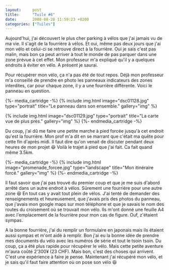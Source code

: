 ```yaml
---
layout:     post
title:      "Tuile #6"
date:       2008-08-28 11:59:23 +0200
categories: ["Tuiles"]
---
```


Aujourd'hui, j'ai découvert le plus cher parking à vélos que j'ai jamais vu de ma vie. Il s'agit de la fourrière à
vélos. Et oui, même pas deux jours que j'ai mon vélo et celui-ci se retrouve direct à la fourrière. Oui je sais
c'est pas malin, mais bon ça peut arriver à tout le monde de pas parquer dans une zone prévue à cet effet. Mon
professeur m'a expliqué qu'il y a quelques endroits à éviter en vélo. A présent je saurai.

<!--more-->

Pour récupérer mon vélo, ça n'a pas été de tout repos. Déjà mon professeur m'a conseillé de prendre en photo les
panneaux indicateurs des zones interdites, car pour chaque zone, il y a une fourrière différente. Voici le panneau
en question.

{%- media_cartridge -%}
{% include img.html
    image="dsc01128.jpg"
    type="portrait"
    title="Le panneau dans son ensemble."
    gallery="img"
%}

{% include img.html
    image="dsc01129.jpg"
    type="portrait"
    title="La carte vue de plus près."
    gallery="img"
%}
{%- endmedia_cartridge -%}

Du coup, j'ai dû me faire une petite marche à pied forcée jusqu'à cet endroit qu'est la fourrière. Mon prof m'a dit
en se marrant que c'était ma quête pour cette fin d'après midi. Il faut dire qu'on venait de discuter pendant deux
heures de mon projet :laughing: Voilà le trajet à pied que j'ai fait. Ca fait quand même 3.5km.

{%- media_cartridge -%}
{% include img.html
    image="promenade_forcee.jpg"
    type="landscape"
    title="Mon itinéraire forcé."
    gallery="img"
%}
{%- endmedia_cartridge -%}

Il faut savoir que j'ai pas trouvé du premier coup et que je me suis d'abord arrêté dans un autre endroit à vélos.
Sûrement une fourrière pour une autre zone :laughing: En tout cas y avait tout plein de vélos. J'ai tenté de demander 
des renseignements et heureusement, que j'avais pris des photos du panneau, que j'avais mon google maps sur mon
téléphone et que je savais le nom des routes du croisement où se trouvait mon vélo. Ils m'ont donné une feuille A4
avec l'emplacement de la fourrière pour mon cas de figure. Ouf, z'étaient sympas.

A la bonne fourrière, j'ai du remplir un formulaire en japonais mais ils étaient aussi sympas et m'ont aidé à
remplir. Bon j'ai eu la bonne idée de prendre mes documents du vélo avec les numéros de série et tout le tsoin
tsoin. Du coup, ça a été plus rapide pour récupérer le vélo. Mais cette petite aventure m'aura coûté 2'300¥ (23
CHF). Mais bon, c'est des choses qui arrivent. C'est une expérience à faire je pense. Maintenant j'ai récupéré mon
vélo, et je sais qu'il faut faire attention où on pose son vélo :laughing: